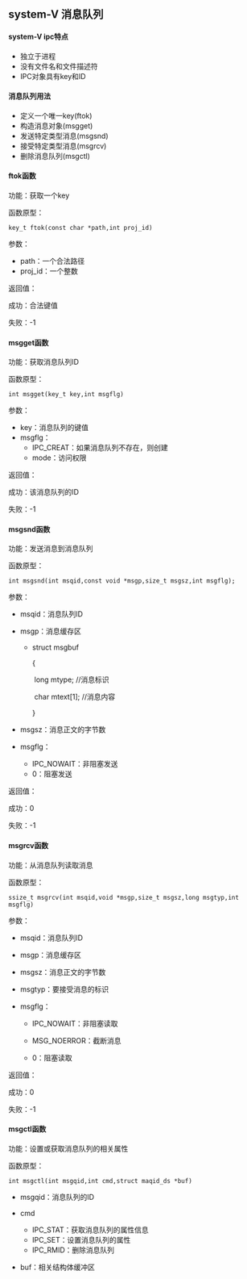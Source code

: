 ## system-V 消息队列

#### system-V ipc特点

- 独立于进程
- 没有文件名和文件描述符
- IPC对象具有key和ID

#### 消息队列用法

- 定义一个唯一key(ftok)
- 构造消息对象(msgget)
- 发送特定类型消息(msgsnd)
- 接受特定类型消息(msgrcv)
- 删除消息队列(msgctl)

#### ftok函数

功能：获取一个key

函数原型：

```
key_t ftok(const char *path,int proj_id)
```

参数：

- path：一个合法路径
- proj_id：一个整数

返回值：

成功：合法键值

失败：-1



#### msgget函数

功能：获取消息队列ID

函数原型：

```
int msgget(key_t key,int msgflg)
```

参数：

- key：消息队列的键值
- msgflg：
  - IPC_CREAT：如果消息队列不存在，则创建
  - mode：访问权限

返回值：

成功：该消息队列的ID

失败：-1



#### msgsnd函数

功能：发送消息到消息队列

函数原型：

```
int msgsnd(int msqid,const void *msgp,size_t msgsz,int msgflg);
```

参数：

- msqid：消息队列ID

- msgp：消息缓存区

  - struct msgbuf

    {

    ​	long mtype;	 //消息标识

    ​	char mtext[1]; //消息内容

    }

- msgsz：消息正文的字节数

- msgflg：

  - IPC_NOWAIT：非阻塞发送
  - 0：阻塞发送

返回值：

成功：0

失败：-1



#### msgrcv函数

功能：从消息队列读取消息

函数原型：

```
ssize_t msgrcv(int msqid,void *msgp,size_t msgsz,long msgtyp,int msgflg)
```

参数：

- msqid：消息队列ID

- msgp：消息缓存区

- msgsz：消息正文的字节数

- msgtyp：要接受消息的标识

- msgflg：

  - IPC_NOWAIT：非阻塞读取
  - MSG_NOERROR：截断消息

  - 0：阻塞读取

返回值：

成功：0

失败：-1



#### msgctl函数

功能：设置或获取消息队列的相关属性

函数原型：

```
int msgctl(int msgqid,int cmd,struct maqid_ds *buf)
```

- msgqid：消息队列的ID
- cmd
  - IPC_STAT：获取消息队列的属性信息
  - IPC_SET：设置消息队列的属性
  - IPC_RMID：删除消息队列

- buf：相关结构体缓冲区